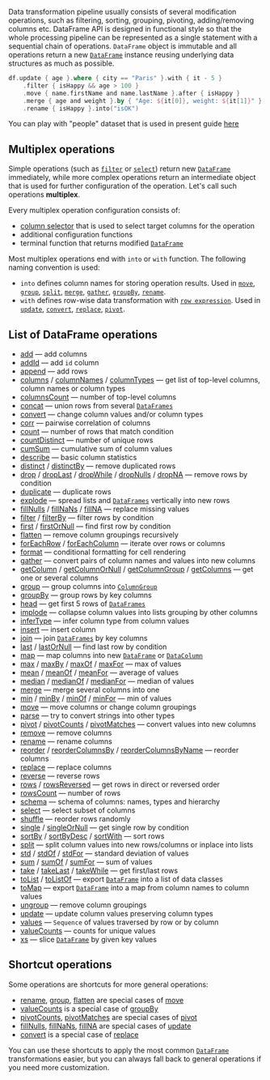 [//]: # (title: Operations Overview)

<!---IMPORT org.jetbrains.kotlinx.dataframe.samples.api.Modify-->

Data transformation pipeline usually consists of several modification operations, such as filtering, sorting, grouping, pivoting, adding/removing columns etc. 
DataFrame API is designed in functional style so that the whole processing pipeline can be represented as a single statement with a sequential chain of operations.
`DataFrame` object is immutable and all operations return a new [`DataFrame`](DataFrame.md) instance reusing underlying data structures as much as possible.

<!---FUN multiCallOperations-->

```kotlin
df.update { age }.where { city == "Paris" }.with { it - 5 }
    .filter { isHappy && age > 100 }
    .move { name.firstName and name.lastName }.after { isHappy }
    .merge { age and weight }.by { "Age: ${it[0]}, weight: ${it[1]}" }.into("info")
    .rename { isHappy }.into("isOK")
```

<!---END-->

<tip>

You can play with "people" dataset that is used in present guide [here](https://datalore.jetbrains.com/view/notebook/aOTioEClQQrsZZBKeUPAQj)

</tip>

## Multiplex operations

Simple operations (such as [`filter`](filter.md) or [`select`](select.md)) return new [`DataFrame`](DataFrame.md) immediately, while more complex operations return an intermediate object that is used for further configuration of the operation. Let's call such operations **multiplex**.

Every multiplex operation configuration consists of:
- [column selector](ColumnSelectors.md) that is used to select target columns for the operation
- additional configuration functions
- terminal function that returns modified [`DataFrame`](DataFrame.md)

Most multiplex operations end with `into` or `with` function. The following naming convention is used:
* `into` defines column names for storing operation results. Used in [`move`](move.md), [`group`](group.md), [`split`](split.md), [`merge`](merge.md), [`gather`](gather.md), [`groupBy`](groupBy.md), [`rename`](rename.md).
* `with` defines row-wise data transformation with [`row expression`](DataRow.md#row-expressions). Used in [`update`](update.md), [`convert`](convert.md), [`replace`](replace.md), [`pivot`](pivot.md).

## List of DataFrame operations

* [add](add.md) — add columns
* [addId](add.md#addid) — add `id` column
* [append](append.md) — add rows
* [columns](columns.md) / [columnNames](columnNames.md) / [columnTypes](columnTypes.md) — get list of top-level columns, column names or column types
* [columnsCount](columnsCount.md) — number of top-level columns
* [concat](concat.md) — union rows from several [`DataFrames`](DataFrame.md)
* [convert](convert.md) — change column values and/or column types
* [corr](corr.md) — pairwise correlation of columns
* [count](count.md) — number of rows that match condition 
* [countDistinct](countDistinct.md) — number of unique rows
* [cumSum](cumSum.md) — cumulative sum of column values
* [describe](describe.md) — basic column statistics
* [distinct](distinct.md) / [distinctBy](distinct.md#distinctby) — remove duplicated rows
* [drop](drop.md) / [dropLast](sliceRows.md#droplast) / [dropWhile](sliceRows.md#dropwhile) / [dropNulls](drop.md#dropnulls) / [dropNA](drop.md#dropna) — remove rows by condition
* [duplicate](duplicate.md) — duplicate rows 
* [explode](explode.md) — spread lists and [`DataFrames`](DataFrame.md) vertically into new rows
* [fillNulls](fill.md#fillnulls) / [fillNaNs](fill.md#fillnans) / [fillNA](fill.md#fillna) — replace missing values
* [filter](filter.md) / [filterBy](filter.md#filterby) — filter rows by condition
* [first](first.md) / [firstOrNull](first.md#firstornull) — find first row by condition
* [flatten](flatten.md) — remove column groupings recursively
* [forEachRow](iterate.md) / [forEachColumn](iterate.md) — iterate over rows or columns
* [format](format.md) — conditional formatting for cell rendering
* [gather](gather.md) — convert pairs of column names and values into new columns
* [getColumn](getColumn.md) / [getColumnOrNull](getColumn.md#getcolumnornull) / [getColumnGroup](getColumn.md#getcolumngroup) / [getColumns](getColumn.md#getcolumns) — get one or several columns
* [group](group.md) — group columns into [`ColumnGroup`](DataColumn.md#columngroup)
* [groupBy](groupBy.md) — group rows by key columns
* [head](head.md) — get first 5 rows of [`DataFrames`](DataFrame.md)
* [implode](implode.md) — collapse column values into lists grouping by other columns
* [inferType](inferType.md) — infer column type from column values
* [insert](insert.md) — insert column
* [join](join.md) — join [`DataFrames`](DataFrame.md) by key columns
* [last](last.md) / [lastOrNull](last.md#lastornull) — find last row by condition 
* [map](map.md) — map columns into new [`DataFrame`](DataFrame.md) or [`DataColumn`](DataColumn.md)
* [max](minmax.md) / [maxBy](minmax.md) / [maxOf](minmax.md) / [maxFor](minmax.md) — max of values 
* [mean](mean.md) / [meanOf](mean.md) / [meanFor](mean.md) — average of values
* [median](median.md) / [medianOf](median.md) / [medianFor](median.md) — median of values
* [merge](merge.md) — merge several columns into one
* [min](minmax.md) / [minBy](minmax.md) / [minOf](minmax.md) / [minFor](minmax.md) — min of values
* [move](move.md) — move columns or change column groupings
* [parse](parse.md) — try to convert strings into other types
* [pivot](pivot.md) / [pivotCounts](pivot.md#pivotcounts) / [pivotMatches](pivot.md#pivotmatches) — convert values into new columns
* [remove](remove.md) — remove columns
* [rename](rename.md) — rename columns
* [reorder](reorder.md) / [reorderColumnsBy](reorder.md#reordercolumnsby) / [reorderColumnsByName](reorder.md#reordercolumnsbyname) — reorder columns
* [replace](replace.md) — replace columns
* [reverse](reverse.md) — reverse rows 
* [rows](rows.md) / [rowsReversed](rows.md#rowsreversed) — get rows in direct or reversed order
* [rowsCount](rowsCount.md) — number of rows
* [schema](schema.md) — schema of columns: names, types and hierarchy
* [select](select.md) — select subset of columns
* [shuffle](shuffle.md) — reorder rows randomly 
* [single](single.md) / [singleOrNull](single.md#singleornull) — get single row by condition
* [sortBy](sortBy.md) / [sortByDesc](sortBy.md#sortbydesc) / [sortWith](sortBy.md#sortwith) — sort rows
* [split](split.md) — split column values into new rows/columns or inplace into lists
* [std](std.md) / [stdOf](std.md) / [stdFor](std.md) — standard deviation of values
* [sum](sum.md) / [sumOf](sum.md) / [sumFor](sum.md) — sum of values
* [take](sliceRows.md#take) / [takeLast](sliceRows.md#takelast) / [takeWhile](sliceRows.md#takewhile) — get first/last rows
* [toList](toList.md) / [toListOf](toList.md#tolistof) — export [`DataFrame`](DataFrame.md) into a list of data classes
* [toMap](toMap.md) — export [`DataFrame`](DataFrame.md) into a map from column names to column values
* [ungroup](ungroup.md) — remove column groupings
* [update](update.md) — update column values preserving column types
* [values](values.md) — `Sequence` of values traversed by row or by column 
* [valueCounts](valueCounts.md) — counts for unique values 
* [xs](xs.md) — slice [`DataFrame`](DataFrame.md) by given key values

## Shortcut operations
Some operations are shortcuts for more general operations:
* [rename](rename.md), [group](group.md), [flatten](flatten.md) are special cases of [move](move.md)
* [valueCounts](valueCounts.md) is a special case of [groupBy](groupBy.md)
* [pivotCounts](pivot.md#pivotcounts), [pivotMatches](pivot.md#pivotmatches) are special cases of [pivot](pivot.md)
* [fillNulls](fill.md#fillnulls), [fillNaNs](fill.md#fillnans), [fillNA](fill.md#fillna) are special cases of [update](update.md)
* [convert](convert.md) is a special case of [replace](replace.md)

You can use these shortcuts to apply the most common [`DataFrame`](DataFrame.md) transformations easier, but you can always fall back to general operations if you need more customization.    
